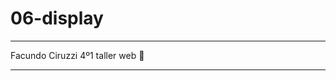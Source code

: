 # 06-display

------------------------------

Facundo Ciruzzi 4º1 taller web 🦜

------------------------------
